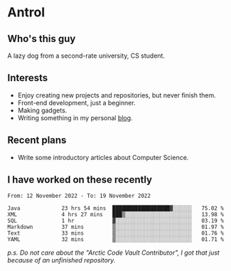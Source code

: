 # Antrol

## Who's this guy

A lazy dog from a second-rate university, CS student.

## Interests

* Enjoy creating new projects and repositories, but never finish them.
* Front-end development, just a beginner.
* Making gadgets.
* Writing something in my personal [blog](https://blog.antrol.xyz/).

## Recent plans

* Write some introductory articles about Computer Science.

<!--
* Try to develop a website for [Anime4KCPP](https://github.com/TianZerL/Anime4KCPP).
* Develop a Markdown renderer which user can customize its css, of course it is GUI-based.~~(If I could finish  it before getting bored)~~
* Work with my [teammates](https://github.com/SWJTU-Lazy-Dogs).
* Find something interests me, as a hobby after finishing my ~~boring~~ homework.
-->

## I have worked on these recently

<!--START_SECTION:waka-->

```text
From: 12 November 2022 - To: 19 November 2022

Java             23 hrs 54 mins  ██████████████████▓░░░░░░   75.02 %
XML              4 hrs 27 mins   ███▒░░░░░░░░░░░░░░░░░░░░░   13.98 %
SQL              1 hr            ▓░░░░░░░░░░░░░░░░░░░░░░░░   03.19 %
Markdown         37 mins         ▒░░░░░░░░░░░░░░░░░░░░░░░░   01.97 %
Text             33 mins         ▒░░░░░░░░░░░░░░░░░░░░░░░░   01.76 %
YAML             32 mins         ▒░░░░░░░░░░░░░░░░░░░░░░░░   01.71 %
```

<!--END_SECTION:waka-->

*p.s.  Do not care about the "Arctic Code Vault Contributor", I got that just because of an unfinished repository.*

<!--
**qzmlgfj/qzmlgfj** is a ✨ _special_ ✨ repository because its `README.md` (this file) appears on your GitHub profile.

Here are some ideas to get you started:

- 🔭 I’m currently working on ...
- 🌱 I’m currently learning ...
- 👯 I’m looking to collaborate on ...
- 🤔 I’m looking for help with ...
- 💬 Ask me about ...
- 📫 How to reach me: ...
- 😄 Pronouns: ...
- ⚡ Fun fact: ...
-->
